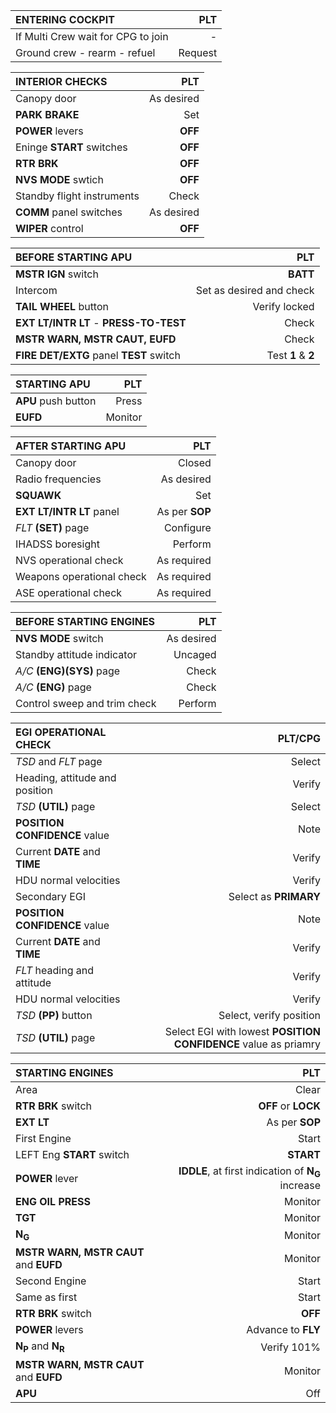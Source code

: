 
ENTERING COCKPIT|PLT
:---|---:
If Multi Crew wait for CPG to join|-
Ground crew - rearm - refuel|Request

INTERIOR CHECKS| PLT
:---|---:
Canopy door|As desired
**PARK BRAKE**|Set	
**POWER** levers|**OFF**	
Eninge **START** switches|**OFF**	
**RTR BRK**|**OFF**	
**NVS MODE** swtich|**OFF**	
Standby flight instruments|Check	
**COMM** panel switches|As desired	
**WIPER** control|**OFF**

BEFORE STARTING APU|PLT
:---|---:
**MSTR IGN** switch|**BATT**
Intercom|Set as desired and check
**TAIL WHEEL** button|Verify locked
**EXT LT/INTR LT** - **PRESS-TO-TEST**|Check
**MSTR WARN, MSTR CAUT, EUFD**|Check
**FIRE DET/EXTG** panel **TEST** switch|Test **1** & **2**

STARTING APU|PLT
:---|---:
**APU** push button|Press
**EUFD**|Monitor

AFTER STARTING APU|PLT
:---|---:
Canopy door|Closed
Radio frequencies|As desired
**SQUAWK**|Set
**EXT LT/INTR LT** panel|As per **SOP**
*FLT* **(SET)** page|Configure
IHADSS boresight|Perform
NVS operational check|As required
Weapons operational check|As required
ASE operational check|As required

BEFORE STARTING ENGINES|PLT
:---|---:
**NVS MODE** switch|As desired
Standby attitude indicator|Uncaged
*A/C* **(ENG)(SYS)** page|Check
*A/C* **(ENG)** page|Check
Control sweep and trim check|Perform

EGI OPERATIONAL CHECK|PLT/CPG
:---|---:
*TSD* and *FLT* page|Select
Heading, attitude and position|Verify
*TSD* **(UTIL)** page|Select
**POSITION CONFIDENCE** value|Note
Current **DATE** and **TIME**|Verify
HDU normal velocities|Verify
Secondary EGI|Select as **PRIMARY**
**POSITION CONFIDENCE** value|Note
Current **DATE** and **TIME**|Verify
*FLT* heading and attitude|Verify
HDU normal velocities|Verify
*TSD* **(PP)** button|Select, verify position
*TSD* **(UTIL)** page| Select EGI with lowest **POSITION CONFIDENCE** value as priamry

STARTING ENGINES|PLT
:---|---:
Area|Clear
**RTR BRK** switch|**OFF** or **LOCK**
**EXT LT**|As per **SOP**
First Engine|Start
LEFT Eng **START** switch|**START**
**POWER** lever|**IDDLE**, at first indication of **N<sub>G</sub>** increase
**ENG OIL PRESS**|Monitor
**TGT**|Monitor
**N<sub>G</sub>**|Monitor
**MSTR WARN, MSTR CAUT** and **EUFD**|Monitor
Second Engine|Start
Same as first|Start
**RTR BRK** switch|**OFF**
**POWER** levers|Advance to **FLY**
**N<sub>P</sub>** and **N<sub>R</sub>**|Verify 101%
**MSTR WARN, MSTR CAUT** and **EUFD**|Monitor
**APU**|Off
